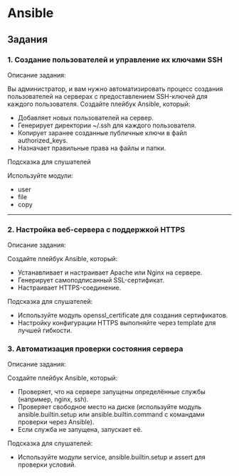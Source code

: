 # Ansible

## Задания

### 1. Создание пользователей и управление их ключами SSH

Описание задания:

Вы администратор, и вам нужно автоматизировать процесс создания пользователей на серверах с предоставлением SSH-ключей для каждого пользователя. Создайте плейбук Ansible, который:

- Добавляет новых пользователей на сервер.
- Генерирует директории ~/.ssh для каждого пользователя.
- Копирует заранее созданные публичные ключи в файл authorized_keys.
- Назначает правильные права на файлы и папки.

Подсказка для слушателей

Используйте модули:

- user
- file
- copy

---

### 2. Настройка веб-сервера с поддержкой HTTPS

Описание задания:

Создайте плейбук Ansible, который:

- Устанавливает и настраивает Apache или Nginx на сервере.
- Генерирует самоподписанный SSL-сертификат.
- Настраивает HTTPS-соединение.

Подсказка для слушателей:

- Используйте модуль openssl_certificate для создания сертификатов.
- Настройку конфигурации HTTPS выполняйте через template для лучшей гибкости.

### 3. Автоматизация проверки состояния сервера

Описание задания:

Создайте плейбук Ansible, который:

- Проверяет, что на сервере запущены определённые службы (например, nginx, ssh).
- Проверяет свободное место на диске (используйте модуль ansible.builtin.setup или ansible.builtin.command с командами проверки через Ansible).
- Если служба не запущена, запускает её.

Подсказка для слушателей:

- Используйте модули service, ansible.builtin.setup и assert для проверки условий.
